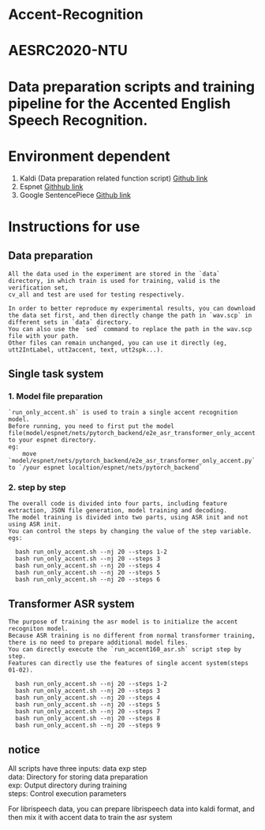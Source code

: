 # Accent-Recognition
# AESRC2020-NTU

# Data preparation scripts and training pipeline for the Accented English Speech Recognition.

# Environment dependent
  1. Kaldi (Data preparation related function script) [Github link](https://github.com/kaldi-asr/kaldi)
  2. Espnet  [Githhub link](https://github.com/espnet/espnet)
  3. Google SentencePiece  [Github link](https://github.com/google/sentencepiece)
  
# Instructions for use
## Data preparation
    All the data used in the experiment are stored in the `data` directory, in which train is used for training, valid is the verification set, 
    cv_all and test are used for testing respectively.
    
    In order to better reproduce my experimental results, you can download the data set first, and then directly change the path in `wav.scp` in different sets in `data` directory.
    You can also use the `sed` command to replace the path in the wav.scp file with your path.
    Other files can remain unchanged, you can use it directly (eg, utt2IntLabel, utt2accent, text, utt2spk...).

## Single task system
  ### 1. Model file preparation
    `run_only_accent.sh` is used to train a single accent recognition model.
    Before running, you need to first put the model file(model/espnet/nets/pytorch_backend/e2e_asr_transformer_only_accent.py) to your espnet directory.
    eg:  
        move `model/espnet/nets/pytorch_backend/e2e_asr_transformer_only_accent.py` to `/your espnet localtion/espnet/nets/pytorch_backend` 
    
  ### 2. step by step
    The overall code is divided into four parts, including feature extraction, JSON file generation, model training and decoding. 
    The model training is divided into two parts, using ASR init and not using ASR init. 
    You can control the steps by changing the value of the step variable. 
    egs: 
    
      bash run_only_accent.sh --nj 20 --steps 1-2
      bash run_only_accent.sh --nj 20 --steps 3
      bash run_only_accent.sh --nj 20 --steps 4
      bash run_only_accent.sh --nj 20 --steps 5
      bash run_only_accent.sh --nj 20 --steps 6

## Transformer ASR system
    The purpose of training the asr model is to initialize the accent recogniton model.
    Because ASR training is no different from normal transformer training, there is no need to prepare additional model files.
    You can directly execute the `run_accent160_asr.sh` script step by step.
    Features can directly use the features of single accent system(steps 01-02).
    
      bash run_only_accent.sh --nj 20 --steps 1-2
      bash run_only_accent.sh --nj 20 --steps 3
      bash run_only_accent.sh --nj 20 --steps 4
      bash run_only_accent.sh --nj 20 --steps 5
      bash run_only_accent.sh --nj 20 --steps 7
      bash run_only_accent.sh --nj 20 --steps 8
      bash run_only_accent.sh --nj 20 --steps 9

## notice

  All scripts have three inputs: data exp step <br>
  data: Directory for storing data preparation <br>
  exp: Output directory during training <br>
  steps: Control execution parameters <br>
  
  For librispeech data, you can prepare librispeech data into kaldi format, and then mix it with accent data to train the asr system
  
